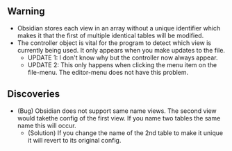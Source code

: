 ## Warning

-   Obsidian stores each view in an array without a unique identifier which makes it that the first of multiple identical tables will be modified.
-   The controller object is vital for the program to detect which view is currently being used. It only appears when you make updates to the file.
    -   UPDATE 1: I don't know why but the controller now always appear.
    -   UPDATE 2: This only happens when clicking the menu item on the file-menu. The editor-menu does not have this problem.

## Discoveries

-   (Bug) Obsidian does not support same name views. The second view would takethe config of the first view. If you name two tables the same name this will occur.
    -   (Solution) If you change the name of the 2nd table to make it unique it will revert to its original config.
